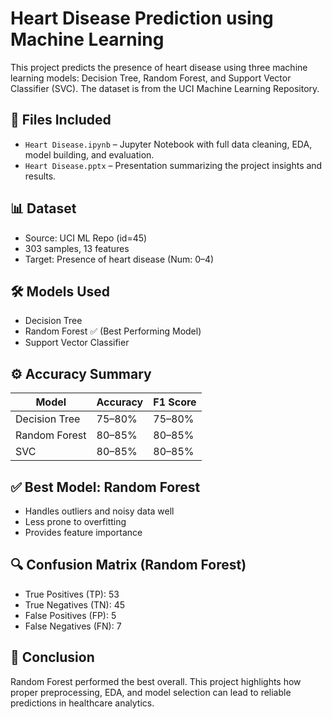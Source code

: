 # Heart Disease Prediction using Machine Learning

This project predicts the presence of heart disease using three machine learning models: Decision Tree, Random Forest, and Support Vector Classifier (SVC). The dataset is from the UCI Machine Learning Repository.

## 📁 Files Included
- `Heart Disease.ipynb` – Jupyter Notebook with full data cleaning, EDA, model building, and evaluation.
- `Heart Disease.pptx` – Presentation summarizing the project insights and results.

## 📊 Dataset
- Source: UCI ML Repo (id=45)
- 303 samples, 13 features
- Target: Presence of heart disease (Num: 0–4)

## 🛠️ Models Used
- Decision Tree
- Random Forest ✅ (Best Performing Model)
- Support Vector Classifier

## ⚙️ Accuracy Summary
| Model          | Accuracy | F1 Score |
|----------------|----------|----------|
| Decision Tree  | 75–80%   | 75–80%   |
| Random Forest  | 80–85%   | 80–85%   |
| SVC            | 80–85%   | 80–85%   |

## ✅ Best Model: Random Forest
- Handles outliers and noisy data well
- Less prone to overfitting
- Provides feature importance

## 🔍 Confusion Matrix (Random Forest)
- True Positives (TP): 53
- True Negatives (TN): 45
- False Positives (FP): 5
- False Negatives (FN): 7

## 📌 Conclusion
Random Forest performed the best overall. This project highlights how proper preprocessing, EDA, and model selection can lead to reliable predictions in healthcare analytics.

